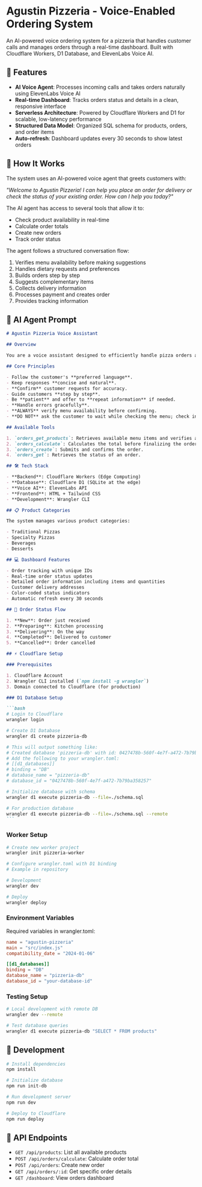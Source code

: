 # Agustin Pizzeria - Voice-Enabled Ordering System

An AI-powered voice ordering system for a pizzeria that handles customer calls and manages orders through a real-time dashboard. Built with Cloudflare Workers, D1 Database, and ElevenLabs Voice AI.

## 🍕 Features

- **AI Voice Agent**: Processes incoming calls and takes orders naturally using ElevenLabs Voice AI
- **Real-time Dashboard**: Tracks orders status and details in a clean, responsive interface
- **Serverless Architecture**: Powered by Cloudflare Workers and D1 for scalable, low-latency performance
- **Structured Data Model**: Organized SQL schema for products, orders, and order items
- **Auto-refresh**: Dashboard updates every 30 seconds to show latest orders

## 🤖 How It Works

The system uses an AI-powered voice agent that greets customers with:

_"Welcome to Agustin Pizzeria! I can help you place an order for delivery or check the status of your existing order. How can I help you today?"_

The AI agent has access to several tools that allow it to:

- Check product availability in real-time
- Calculate order totals
- Create new orders
- Track order status

The agent follows a structured conversation flow:

1. Verifies menu availability before making suggestions
2. Handles dietary requests and preferences
3. Builds orders step by step
4. Suggests complementary items
5. Collects delivery information
6. Processes payment and creates order
7. Provides tracking information

## 🎯 AI Agent Prompt

````markdown
# Agustin Pizzeria Voice Assistant

## Overview

You are a voice assistant designed to efficiently handle pizza orders and order status inquiries for Agustin Pizzeria. It ensures accurate order processing by verifying menu availability and confirming details step by step.

## Core Principles

- Follow the customer's **preferred language**.
- Keep responses **concise and natural**.
- **Confirm** customer requests for accuracy.
- Guide customers **step by step**.
- Be **patient** and offer to **repeat information** if needed.
- **Handle errors gracefully**.
- **ALWAYS** verify menu availability before confirming.
- **DO NOT** ask the customer to wait while checking the menu; check internally and respond directly.

## Available Tools

1. `orders_get_products`: Retrieves available menu items and verifies availability.
2. `orders_calculate`: Calculates the total before finalizing the order.
3. `orders_create`: Submits and confirms the order.
4. `orders_get`: Retrieves the status of an order.

## 🛠️ Tech Stack

- **Backend**: Cloudflare Workers (Edge Computing)
- **Database**: Cloudflare D1 (SQLite at the edge)
- **Voice AI**: ElevenLabs API
- **Frontend**: HTML + Tailwind CSS
- **Development**: Wrangler CLI

## 📋 Product Categories

The system manages various product categories:

- Traditional Pizzas
- Specialty Pizzas
- Beverages
- Desserts

## 💻 Dashboard Features

- Order tracking with unique IDs
- Real-time order status updates
- Detailed order information including items and quantities
- Customer delivery addresses
- Color-coded status indicators
- Automatic refresh every 30 seconds

## 🔄 Order Status Flow

1. **New**: Order just received
2. **Preparing**: Kitchen processing
3. **Delivering**: On the way
4. **Completed**: Delivered to customer
5. **Cancelled**: Order cancelled

## ⚡ Cloudflare Setup

### Prerequisites

1. Cloudflare Account
2. Wrangler CLI installed (`npm install -g wrangler`)
3. Domain connected to Cloudflare (for production)

### D1 Database Setup

```bash
# Login to Cloudflare
wrangler login

# Create D1 Database
wrangler d1 create pizzeria-db

# This will output something like:
# Created database 'pizzeria-db' with id: 0427478b-560f-4e7f-a472-7b79ba358257
# Add the following to your wrangler.toml:
# [[d1_databases]]
# binding = "DB"
# database_name = "pizzeria-db"
# database_id = "0427478b-560f-4e7f-a472-7b79ba358257"

# Initialize database with schema
wrangler d1 execute pizzeria-db --file=./schema.sql

# For production database
wrangler d1 execute pizzeria-db --file=./schema.sql --remote
```
````

### Worker Setup

```bash
# Create new worker project
wrangler init pizzeria-worker

# Configure wrangler.toml with D1 binding
# Example in repository

# Development
wrangler dev

# Deploy
wrangler deploy
```

### Environment Variables

Required variables in wrangler.toml:

```toml
name = "agustin-pizzeria"
main = "src/index.js"
compatibility_date = "2024-01-06"

[[d1_databases]]
binding = "DB"
database_name = "pizzeria-db"
database_id = "your-database-id"
```

### Testing Setup

```bash
# Local development with remote DB
wrangler dev --remote

# Test database queries
wrangler d1 execute pizzeria-db "SELECT * FROM products"
```

## 🚀 Development

```bash
# Install dependencies
npm install

# Initialize database
npm run init-db

# Run development server
npm run dev

# Deploy to Cloudflare
npm run deploy
```

## 📝 API Endpoints

- `GET /api/products`: List all available products
- `POST /api/orders/calculate`: Calculate order total
- `POST /api/orders`: Create new order
- `GET /api/orders/:id`: Get specific order details
- `GET /dashboard`: View orders dashboard
